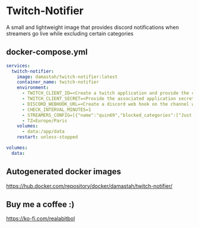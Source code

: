 # Twitch-Notifier

A small and lightweight image that provides discord notifications when streamers go live while excluding certain categories


## docker-compose.yml

``` yaml
services:
  twitch-notifier:
    image: damastah/twitch-notifier:latest
    container_name: twitch-notifier
    environment:
      - TWITCH_CLIENT_ID=<Create a twitch application and provide the client ID>
      - TWITCH_CLIENT_SECRET=<Provide the associated application secret>
      - DISCORD_WEBHOOK_URL=<Create a discord web hook on the channel where you want the notifications posted and set it here>
      - CHECK_INTERVAL_MINUTES=1
      - STREAMERS_CONFIG=[{"name":"quin69","blocked_categories":["Just Chatting", "Category 2"]},{"name":"streamer2","blocked_categories":["Just Chatting", "Category 2", "Category 3"]}]
      - TZ=Europe/Paris
    volumes:
      - data:/app/data
    restart: unless-stopped

volumes:
  data:
```

## Autogenerated docker images
https://hub.docker.com/repository/docker/damastah/twitch-notifier/

## Buy me a coffee :)
https://ko-fi.com/realabitbol
